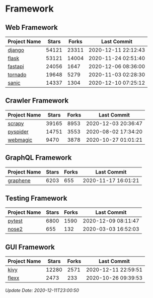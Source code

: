# Framework

## Web Framework
| Project Name | Stars | Forks | Last Commit |
| ------------ | ----- | ----- | ----------- |
| [django](https://github.com/django/django) | 54121 | 23311 | 2020-12-11 22:12:43 |
| [flask](https://github.com/pallets/flask) | 53121 | 14004 | 2020-11-24 02:51:40 |
| [fastapi](https://github.com/tiangolo/fastapi) | 24056 | 1647 | 2020-12-06 08:36:00 |
| [tornado](https://github.com/tornadoweb/tornado) | 19648 | 5279 | 2020-11-03 02:28:30 |
| [sanic](https://github.com/huge-success/sanic) | 14337 | 1304 | 2020-12-10 07:25:12 |

## Crawler Framework
| Project Name | Stars | Forks | Last Commit |
| ------------ | ----- | ----- | ----------- |
| [scrapy](https://github.com/scrapy/scrapy) | 39165 | 8953 | 2020-12-03 20:36:47 |
| [pyspider](https://github.com/binux/pyspider) | 14751 | 3553 | 2020-08-02 17:34:20 |
| [webmagic](https://github.com/code4craft/webmagic) | 9470 | 3878 | 2020-10-27 01:01:21 |

## GraphQL Framework
| Project Name | Stars | Forks | Last Commit |
| ------------ | ----- | ----- | ----------- |
| [graphene](https://github.com/graphql-python/graphene) | 6203 | 655 | 2020-11-17 16:01:21 |

## Testing Framework
| Project Name | Stars | Forks | Last Commit |
| ------------ | ----- | ----- | ----------- |
| [pytest](https://github.com/pytest-dev/pytest) | 6800 | 1590 | 2020-12-09 08:11:47 |
| [nose2](https://github.com/nose-devs/nose2) | 655 | 132 | 2020-03-03 16:52:03 |

## GUI Framework
| Project Name | Stars | Forks | Last Commit |
| ------------ | ----- | ----- | ----------- |
| [kivy](https://github.com/kivy/kivy) | 12280 | 2571 | 2020-12-11 22:59:51 |
| [flexx](https://github.com/flexxui/flexx) | 2473 | 233 | 2020-10-26 09:39:53 |

*Update Date: 2020-12-11T23:00:50*